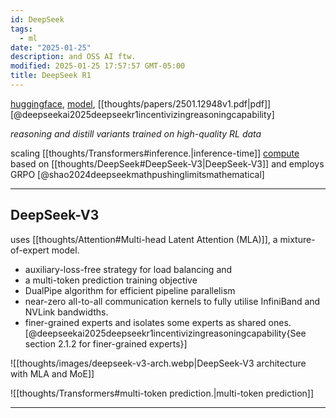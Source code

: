 ```yaml
---
id: DeepSeek
tags:
  - ml
date: "2025-01-25"
description: and OSS AI ftw.
modified: 2025-01-25 17:57:57 GMT-05:00
title: DeepSeek R1
---
```


[huggingface](https://github.com/huggingface/open-r1), [model](https://huggingface.co/deepseek-ai/DeepSeek-R1), [[thoughts/papers/2501.12948v1.pdf|pdf]] [@deepseekai2025deepseekr1incentivizingreasoningcapability]

_reasoning and distill variants trained on high-quality RL data_

scaling [[thoughts/Transformers#inference.|inference-time]] [compute](https://openai.com/index/learning-to-reason-with-llms/) based on [[thoughts/DeepSeek#DeepSeek-V3|DeepSeek-V3]] and employs GRPO [@shao2024deepseekmathpushinglimitsmathematical]

---

## DeepSeek-V3

uses [[thoughts/Attention#Multi-head Latent Attention (MLA)]], a mixture-of-expert model.

- auxiliary-loss-free strategy for load balancing and
- a multi-token prediction training objective
- DualPipe algorithm for efficient pipeline parallelism
- near-zero all-to-all communication kernels to fully utilise InfiniBand and NVLink bandwidths.
- finer-grained experts and isolates some experts as shared ones. [@deepseekai2025deepseekr1incentivizingreasoningcapability{See section 2.1.2 for finer-grained experts}]

![[thoughts/images/deepseek-v3-arch.webp|DeepSeek-V3 architecture with MLA and MoE]]

![[thoughts/Transformers#multi-token prediction.|multi-token prediction]]

---


